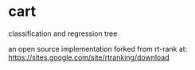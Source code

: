 cart
====

classification and regression tree

an open source implementation forked from rt-rank at:
https://sites.google.com/site/rtranking/download

